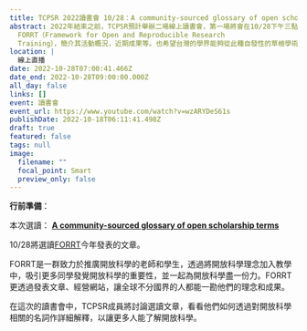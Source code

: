 ```yaml
---
title: TCPSR 2022讀書會 10/28：A community-sourced glossary of open scholarship terms
abstract: 2022年結束之前，TCPSR預計舉辦二場線上讀書會，第一場將會在10/28下午三點至五點，用線上直播的方式和大家見面。主旨在介紹近來迅速竄起的開放科學社群
  FORRT（Framework for Open and Reproducible Research
  Training），簡介其活動概況，近期成果等。也希望台灣的學界能夠從此種自發性的草根學術組織社團運作得到啟發，甚至效法學習。
location: |
  線上直播
date: 2022-10-28T07:00:41.466Z
date_end: 2022-10-28T09:00:00.000Z
all_day: false
links: []
event: 讀書會
event_url: https://www.youtube.com/watch?v=wzARYDeS61s
publishDate: 2022-10-18T06:11:41.498Z
draft: true
featured: false
tags: null
image:
  filename: ""
  focal_point: Smart
  preview_only: false
---
```

<!--- Before website PM agree the content, Don' turn "DRAFT" off. --->

<!--- This is a template. Don't change anything! --->

<!--- For any instrucion yet to be presented, please tell the website PM. --->

<!--- 宣傳圖檔名必須是"featured.jpg" --->

<!--- upload "featured.jpg" in FEATURED IMAGE --->

<!--- 講者： --->

<!--- 依狀況置入 --->

**行前準備**：

本次選讀： **[A community-sourced glossary of open scholarship terms](https://pubmed.ncbi.nlm.nih.gov/35190714/)**

10/28將選讀[FORRT](https://forrt.org/)今年發表的文章。 

FORRT是一群致力於推廣開放科學的老師和學生，透過將開放科學理念加入教學中，吸引更多同學發覺開放科學的重要性，並一起為開放科學盡一份力。FORRT更透過發表文章、經營網站，讓全球不分國界的人都能一勘他們的理念和成果。 

在這次的讀書會中，TCPSR成員將討論選讀文章，看看他們如何透過對開放科學相關的名詞作詳細解釋，以讓更多人能了解開放科學。

